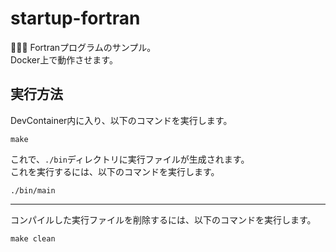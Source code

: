 # startup-fortran

🦄🦄🦄 Fortranプログラムのサンプル。  
Docker上で動作させます。  

## 実行方法

DevContainer内に入り、以下のコマンドを実行します。

```shell
make
```

これで、`./bin`ディレクトリに実行ファイルが生成されます。  
これを実行するには、以下のコマンドを実行します。  

```shell
./bin/main
```

---

コンパイルした実行ファイルを削除するには、以下のコマンドを実行します。  

```shell
make clean
```
